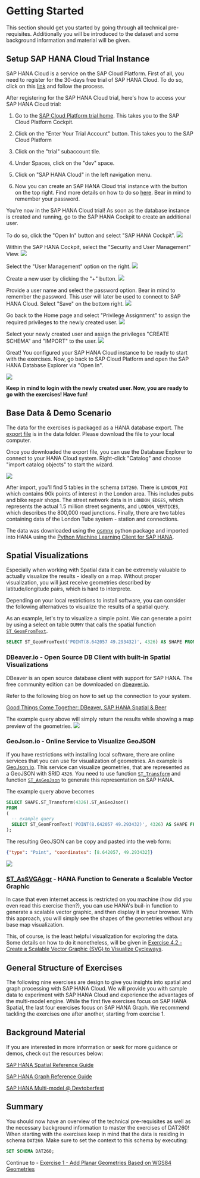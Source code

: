 # Getting Started

This section should get you started by going through all technical pre-requisites. Additionally you will be introduced to the dataset and some background information and material will be given.

## Setup SAP HANA Cloud Trial Instance <a name="subex1"></a>

SAP HANA Cloud is a service on the SAP Cloud Platform.
First of all, you need to register for the 30-days free trial of SAP HANA Cloud.
To do so, click on this [link](https://www.sap.com/registration/trial.9a2d77fd-9c7a-48d7-b618-5b83ba9d0445.html) and follow the process.

After registering for the SAP HANA Cloud trial, here's how to access your SAP HANA Cloud trial:

  1. Go to the [SAP Cloud Platform trial home](https://account.hanatrial.ondemand.com/register). This takes you to the SAP Cloud Platform Cockpit.

  2. Click on the "Enter Your Trial Account" button. This takes you to the SAP Cloud Platform 

  3. Click on the "trial" subaccount tile.

  4. Under Spaces, click on the "dev" space.

  5. Click on "SAP HANA Cloud" in the left navigation menu. 
  
  6. Now you can create an SAP HANA Cloud trial instance with the button on the top right. Find more details on how to do so [here](https://help.sap.com/viewer/db19c7071e5f4101837e23f06e576495/2020_03_QRC/en-US/784a1dbb421a4da29fb1e3bdf5f198ec.html). Bear in mind to remember your password.

You're now in the SAP HANA Cloud trial! 
As soon as the database instance is created and running, go to the SAP HANA Cockpit to create an additional user.

To do so, click the "Open In" button and select "SAP HANA Cockpit".
![](images/HANA_Cockpit.png)

Within the SAP HANA Cockpit, select the "Security and User Management" View.
![](images/select_view_cockpit.png)

Select the "User Management" option on the right.
![](images/user_management.png)

Create a new user by clicking the "+" button.
![](images/create_user.png)

Provide a user name and select the password option. Bear in mind to remember the password.
This user will later be used to connect to SAP HANA Cloud.
Select "Save" on the bottom right.
![](images/user_dialog.png)

Go back to the Home page and select "Privilege Assignment" to assign the required privileges to the newly created user.
![](images/privileges_mgmt.png)

Select your newly created user and assign the privileges "CREATE SCHEMA" and "IMPORT" to the user.
![](images/privilege_assignment.png)

Great! You configured your SAP HANA Cloud instance to be ready to start with the exercises.
Now, go back to SAP Cloud Platform and open the SAP HANA Database Explorer via "Open In".

![](images/Database_Explorer.png)

**Keep in mind to login with the newly created user.
Now, you are ready to go with the exercises! Have fun!**

## Base Data & Demo Scenario <a name="subex2"></a>
The data for the exercises is packaged as a HANA database export. The [export file](../data/DAT260.tar.gz) is in the data folder. Please download the file to your local computer.

Once you downloaded the export file, you can use the Database Explorer to connect to your HANA Cloud system. Right-click "Catalog" and choose "import catalog objects" to start the wizard.

![](images/import_catalog_objects.png)

After import, you'll find 5 tables in the schema `DAT260`. There is `LONDON_POI` which contains 90k points of interest in the London area. This includes pubs and bike repair shops. The street network data is in `LONDON_EDGES`, which represents the actual 1.5 million street segments, and `LONDON_VERTICES`, which describes the 800,000 road junctions. Finally, there are two tables containing data of the London Tube system - station and connections.

The data was downloaded using the [osmnx](https://github.com/gboeing/osmnx) python package and imported into HANA using the [Python Machine Learning Client for SAP HANA](https://pypi.org/project/hana-ml/).

## Spatial Visualizations <a name="subex3"></a>
Especially when working with Spatial data it can be extremely valuable to actually visualize the results - ideally on a map. Without proper visualization, you will just receive geometries described by latitude/longitude pairs, which is hard to interprete.

Depending on your local restrictions to install software, you can consider the following alternatives to visualize the results of a spatial query.

As an example, let's try to visualize a simple point. We can generate a point by using a select on table ```DUMMY``` that calls the spatial function [```ST_GeomFromText```](https://help.sap.com/viewer/bc9e455fe75541b8a248b4c09b086cf5/2020_03_QRC/en-US/7a194a8e787c1014bed49b5134e6b930.html).

```sql
SELECT ST_GeomFromText('POINT(8.642057 49.293432)', 4326) AS SHAPE FROM DUMMY;
```

### DBeaver.io - Open Source DB Client with built-in Spatial Visualizations
DBeaver is an open source database client with support for SAP HANA. The free community edition can be downloaded on [dbeaver.io](https://dbeaver.io/download/).

Refer to the following blog on how to set up the connection to your system.

[Good Things Come Together: DBeaver, SAP HANA Spatial & Beer](https://blogs.sap.com/2020/01/08/good-things-come-together-dbeaver-sap-hana-spatial-beer/)

The example query above will simply return the results while showing a map preview of the geometries.
![](images/dbeaver_preview.png)

### GeoJson.io - Online Service to Visualize GeoJSON
If you have restrictions with installing local software, there are online services that you can use for visualization of geometries. An example is [GeoJson.io](http://geojson.io). This service can visualize geometries, that are represented as a GeoJSON with SRID ```4326```. You need to use function [```ST_Transform```](https://help.sap.com/viewer/bc9e455fe75541b8a248b4c09b086cf5/2020_03_QRC/en-US/e2b1e876847a47de86140071ba487881.html) and function [```ST_AsGeoJson```](https://help.sap.com/viewer/bc9e455fe75541b8a248b4c09b086cf5/2020_03_QRC/en-US/7a157dd1787c1014a5d8d88e3811bcc8.html) to generate this representation on SAP HANA.

The example query above becomes
```sql
SELECT SHAPE.ST_Transform(4326).ST_AsGeoJson()
FROM 
(
  -- example query
  SELECT ST_GeomFromText('POINT(8.642057 49.293432)', 4326) AS SHAPE FROM DUMMY
);
```

The resulting GeoJSON can be copy and pasted into the web form:
```json
{"type": "Point", "coordinates": [8.642057, 49.293432]}
```

![](images/geojson_io.png)

### [ST_AsSVGAggr](https://help.sap.com/viewer/bc9e455fe75541b8a248b4c09b086cf5/2020_03_QRC/en-US/b995aa41e2334478ba8351d6ecaa9467.html) - HANA Function to Generate a Scalable Vector Graphic
In case that even internet access is restricted on you machine (how did you even read this exercise then?), you can use HANA's buil-in function to generate a scalable vector graphic, and then display it in your browser. With this approach, you will simply see the shapes of the geometries without any base map visualization.

This, of course, is the least helpful visualization for exploring the data. Some details on how to do it nonetheless, will be given in [Exercise 4.2 - Create a Scalable Vector Graphic (SVG) to Visualize Cycleways](exercises/ex4#subex2).

## General Structure of Exercises <a name="subex4"></a>
The following nine exercises are design to give you insights into spatial and graph processing with SAP HANA Cloud. We will provide you with sample data to experiment with SAP HANA Cloud and experience the advantages of the multi-model engine.
While the first five exercises focus on SAP HANA Spatial, the last four exercises focus on SAP HANA Graph.
We recommend tackling the exercises one after another, starting from exercise 1.

## Background Material <a name="subex5"></a>

If you are interested in more information or seek for more guidance or demos, check out the resources below:

[SAP HANA Spatial Reference Guide](https://help.sap.com/viewer/bc9e455fe75541b8a248b4c09b086cf5/)

[SAP HANA Graph Reference Guide](https://help.sap.com/viewer/11afa2e60a5f4192a381df30f94863f9)

[SAP HANA Multi-model @ Devtoberfest](https://www.youtube.com/playlist?list=PL6RpkC85SLQA8za7iX9FRzewU7Vs022dl)

## Summary
You should now have an overview of the technical pre-requisites as well as the necessary background information to master the exercises of DAT260! When starting with the exercises keep in mind that the data is residing in schema ```DAT260```. Make sure to set the context to this schema by executing:

```sql
SET SCHEMA DAT260;
```


Continue to - [Exercise 1 - Add Planar Geometries Based on WGS84 Geometries](../ex1/README.md)
